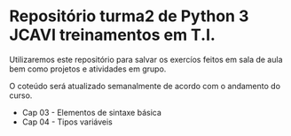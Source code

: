 Repositório turma2 de Python 3 JCAVI treinamentos em T.I.
==========================================================

Utilizaremos este repositório para salvar os exercíos feitos em
sala de aula bem como projetos e atividades em grupo.


O coteúdo será atualizado semanalmente de acordo com o andamento do curso.

+ Cap 03 - Elementos de sintaxe básica
+ Cap 04 - Tipos variáveis